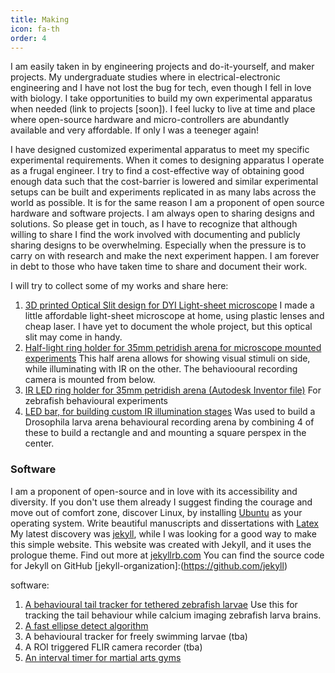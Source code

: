 ```yaml
---
title: Making
icon: fa-th
order: 4
---
```


I am easily taken in by engineering projects and do-it-yourself, and maker projects.
 My undergraduate studies where in electrical-electronic engineering and I have not lost the bug for tech, even though I fell in love with biology.
I take opportunities to build my own experimental apparatus when needed (link to  projects [soon]).
I feel lucky to live at time and place where open-source hardware and micro-controllers are abundantly available and very affordable. If only I was a teeneger again!

I have designed customized experimental apparatus to meet my specific experimental requirements.
When it comes to designing apparatus I operate as a frugal engineer.
I try to find a cost-effective way of obtaining good enough data such that the cost-barrier is lowered and similar experimental setups can be built and experiments replicated in as many labs across the world as possible.
It is for the  same reason I am a proponent of open source hardware and software projects.
I am always open to sharing designs and solutions. 
So please get in touch, as I have to recognize that although willing to share I find the work involved with documenting and 
publicly sharing designs to be overwhelming.
Especially when the pressure is to carry on with research and make the next experiment happen. I am forever in debt to those who have taken time to share and document their work. 

I will try to collect some of my works and share here:

1. [3D printed Optical Slit design for DYI Light-sheet microscope](https://cad.onshape.com/documents/e2989669a249a84f3d34795a/w/2316bf5b7371057718f6a064/e/0ec593a92e364a7f575f407a)
   I made a little affordable light-sheet microscope at home, using plastic lenses and cheap laser. I have yet to document the whole project, but this optical slit may come in handy.
1. [Half-light ring holder for 35mm petridish arena for microscope mounted experiments](https://cad.onshape.com/documents/d0fc86446e7332e5cc0da078/w/572e1355dbb929749a8153f5/e/7f476d67bc2b59f7ed11b25e)
    This half arena allows for showing visual stimuli on side, while illuminating with IR on the other. The behaviooural recording camera is mounted from below. 
1. [IR LED ring holder for 35mm petridish arena (Autodesk Inventor file)](https://cad.onshape.com/documents/fbfdd81b4eb376409ab08de8/w/678074c3ee30109b566cdfc9/e/950330e3d3ebb4c5d5e5058b)
   For zebrafish behavioural experiments
1. [LED bar, for building custom IR illumination stages](https://cad.onshape.com/documents/09089b6d59ab93e061e7ffa5/w/c411326a0b6039e9f9462551/e/658c6f6dccfd52afe84f879f)
   Was used to build a Drosophila larva arena behavioural recording arena by combining 4 of these to build a rectangle and and mounting a square perspex in the center.

### Software
I am a proponent of open-source and in love with its accessibility and diversity. 
If you don't use them already I suggest finding the courage and move out of comfort zone, discover Linux, by installing [Ubuntu](https://ubuntu.com/download/desktop) as your operating system.
Write beautiful manuscripts and dissertations with [Latex](https://www.latex-project.org/)
My latest discovery was 
[jekyll](https://github.com/jekyll/jekyll),  while I was looking for a good way to make this simple website.
This website was created with Jekyll, and it uses the prologue theme. Find out more at [jekyllrb.com](https://jekyllrb.com/)
You can find the source code for Jekyll on GitHub 
[jekyll-organization]:(https://github.com/jekyll)


software:

1. [A behavioural tail tracker for tethered zebrafish larvae](https://github.com/kostasl/TailTracker)
   Use this for tracking the tail behaviour while calcium imaging zebrafish larva brains.  
1. [A fast ellipse detect algorithm](https://github.com/kostasl/ellipseDetect)
1. A behavioural tracker for freely swimming larvae (tba) 
1. A ROI triggered FLIR camera recorder (tba)
1. [An interval timer for martial arts gyms](https://github.com/kostasl/IntervalTimerbjj)


<!--
### Large image

![Branching](https://guides.github.com/activities/hello-world/branching.png)


### Definition lists can be used with HTML syntax.

<p align="left">
<dl align="left">
<dt>Name</dt>
<dd>Godzilla</dd>
<dt>Born</dt>
<dd>1952</dd>
<dt>Birthplace</dt>
<dd>Japan</dd>
<dt>Color</dt>
<dd>Green</dd>
</dl>
</p>
```
Long, single-line code blocks should not wrap. They should horizontally scroll if they are too long. This line should be long enough to demonstrate this.
```

```
The final element.
```
-->